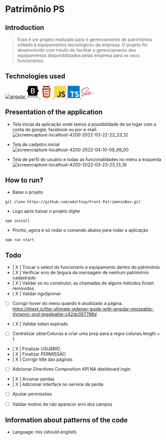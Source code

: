 # Patrimônio PS

## Introduction

> Esse é um projeto realizado para o gerenciamento de patrimônios voltado à equipamentos tecnológicos da empresa. O projeto foi desenvolvido com intuito de facilitar o gerenciamento dos equipamentos disponibilizados pelas empresa para os seus funcionários.

## Technologies used
<p align="left"> <a href="https://angular.io" target="_blank">
 <img src="https://angular.io/assets/images/logos/angular/angular.svg" alt="angular" width="40" height="40"/> </a> <a href="https://azure.microsoft.com/en-in/" target="_blank">
<img src="https://raw.githubusercontent.com/devicons/devicon/master/icons/bootstrap/bootstrap-plain-wordmark.svg" alt="bootstrap" width="40" height="40"/> </a> <a href="https://www.w3schools.com/cs/" target="_blank">
  <img src="https://raw.githubusercontent.com/devicons/devicon/master/icons/html5/html5-original-wordmark.svg" alt="html5" width="40" height="40"/> </a> <a href="https://developer.mozilla.org/en-US/docs/Web/JavaScript" target="_blank">
 <a href="https://www.w3.org/html/" target="_blank"> <img src="https://raw.githubusercontent.com/devicons/devicon/master/icons/javascript/javascript-original.svg" alt="javascript" width="40" height="40"/> </a>
 <a href="https://www.typescriptlang.org/" target="_blank"> <img src="https://raw.githubusercontent.com/devicons/devicon/master/icons/typescript/typescript-original.svg" alt="typescript" width="40" height="40"/> </a>
 <a href="https://sass-lang.com" target="_blank"> <img src="https://raw.githubusercontent.com/devicons/devicon/master/icons/sass/sass-original.svg" alt="sass" width="40" height="40"/> </a>

 ## Presentation of the application

- Tela inicial da aplicação onde temos a possibilidade de se logar com a conta do google, facebook ou por e-mail.
![screencapture-localhost-4200-2022-03-22-22_23_12](https://user-images.githubusercontent.com/39220517/159603798-ec032b56-9bcd-4ea1-9f5e-8fe19c4761d2.png)

- Tela de cadastro inicial
![screencapture-localhost-4200-2022-04-10-09_49_00](https://user-images.githubusercontent.com/39220517/162618989-b5e5b3fd-a509-4cc6-b4fd-d295b5cdb199.png)

- Tela de perfil do usuário e todas as funcionalidades no menu a esquerda
![screencapture-localhost-4200-2022-03-23-23_13_18](https://user-images.githubusercontent.com/39220517/159828610-6c5f5e44-dbf5-43da-943b-1703e6a3e360.png)

 ## How to run?

  - Baixe o projeto
  ```
  git clone https://github.com/adolfosp/Front-PatrimonioDev.git
  ```

  - Logo após baixar o projeto digite
  ```
  npm install
  ```

  - Pronto, agora é só rodar o comando abaixo para rodar a aplicação
  ```
  npm run start
  ```

  ## Todo

- [ X ] Trocar o select do funcionario e equipamento dentro do patrimônio
- [ X ] Verificar erro de largura da mensagem de nenhum patrimônio cadastrado
- [ X ] Validar se no construtor, as chamadas de alguns métodos foram removidos
- [ X ] Validar ngxSpinner
- [ ] Corrigir hover do menu quando é atualizado a página. https://itnext.io/the-ultimate-sidenav-guide-with-angular-resizeable-dynamic-and-toggleable-c42dc057798d
- [ X ] Validar token expirado
- [ ] Centralizar obterColunas e criar uma prop para a regra colunas.length + 1
- [ X ] Finalizar USUÁRIO
- [ X ] Finalizar PERMISSÃO
- [ X ] Corrigir title das páginas
- [ ] Adicionar Directives Composition API NA dashboard login
- [ X ] Arrumar perdas
- [ X ] Adicionar interface no service da perda
- [ ] Ajustar permissões
- [ ] Validar motivo de não aparecer erro dos campos




## Information about patterns of the code
- Language: mix (should english)

